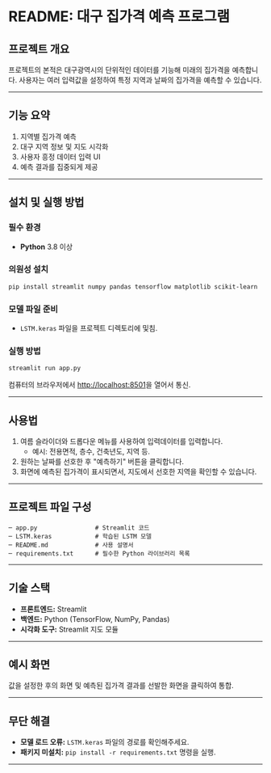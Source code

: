 # README: 대구 집가격 예측 프로그램

## 프로젝트 개요
프로젝트의 본적은 대구광역시의 단위적인 데이터를 기능해 미래의 집가격을 예측합니다. 사용자는 여러 입력값을 설정하여 특정 지역과 날짜의 집가격을 예측할 수 있습니다.

---

## 기능 요약
1. 지역별 집가격 예측
2. 대구 지역 정보 및 지도 시각화
3. 사용자 흥정 데이터 입력 UI
4. 예측 결과를 집중되게 제공

---

## 설치 및 실행 방법
### 필수 환경
- **Python** 3.8 이상

### 의원성 설치
```bash
pip install streamlit numpy pandas tensorflow matplotlib scikit-learn
```

### 모델 파일 준비
- `LSTM.keras` 파일을 프로젝트 디렉토리에 및침.

### 실행 방법
```bash
streamlit run app.py
```
컴퓨터의 브라우저에서 [http://localhost:8501](http://localhost:8501)을 열어서 통신.

---

## 사용법
1. 여름 슬라이더와 드롭다운 메뉴를 사용하여 입력데이터를 입력합니다.
   - 예시: 전용면적, 층수, 건축년도, 지역 등.
2. 원하는 날짜를 선호한 후 "예측하기" 버튼을 클릭합니다.
3. 화면에 예측된 집가격이 표시되면서, 지도에서 선호한 지역을 확인할 수 있습니다.

---

## 프로젝트 파일 구성
```
─ app.py                # Streamlit 코드
─ LSTM.keras            # 학습된 LSTM 모델
─ README.md             # 사용 설명서
─ requirements.txt      # 필수한 Python 라이브러리 목록
```

---

## 기술 스택
- **프론트엔드:** Streamlit
- **백엔드:** Python (TensorFlow, NumPy, Pandas)
- **시각화 도구:** Streamlit 지도 모듈

---

## 예시 화면
값을 설정한 후의 화면 및 예측된 집가격 결과를 선발한 화면을 클릭하여 통합.

---

## 무단 해결
- **모델 로드 오류:** `LSTM.keras` 파일의 경로를 확인해주세요.
- **패키지 미설치:** `pip install -r requirements.txt` 명령을 실행.

---

